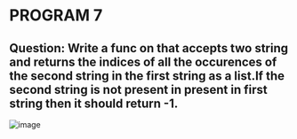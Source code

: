 # PROGRAM 7
## Question: Write a func on that accepts two string and returns the indices of all the occurences of the second string in the first string as a list.If the second string is not present in present in first string then it should return -1. 



![image](https://github.com/user-attachments/assets/c0784a5c-2720-4b13-835e-d4406dde9df5)

